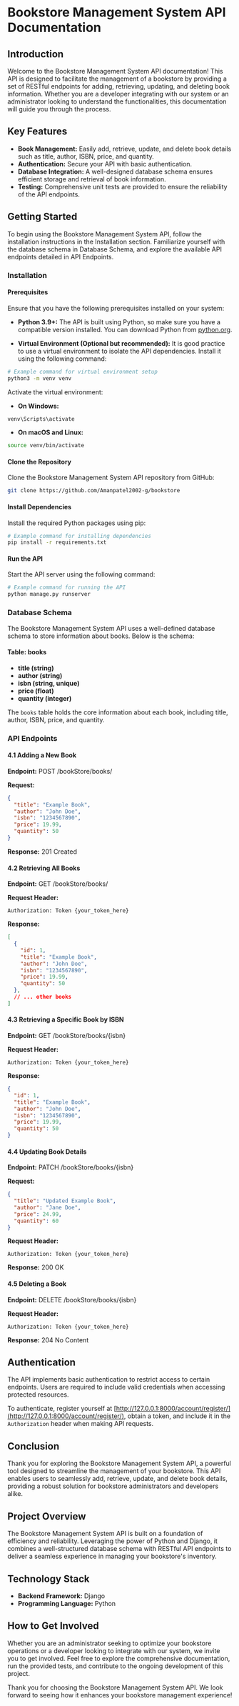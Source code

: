 # Bookstore Management System API Documentation

## Introduction

Welcome to the Bookstore Management System API documentation! This API is designed to facilitate the management of a bookstore by providing a set of RESTful endpoints for adding, retrieving, updating, and deleting book information. Whether you are a developer integrating with our system or an administrator looking to understand the functionalities, this documentation will guide you through the process.

## Key Features

- **Book Management:** Easily add, retrieve, update, and delete book details such as title, author, ISBN, price, and quantity.
- **Authentication:** Secure your API with basic authentication.
- **Database Integration:** A well-designed database schema ensures efficient storage and retrieval of book information.
- **Testing:** Comprehensive unit tests are provided to ensure the reliability of the API endpoints.

## Getting Started

To begin using the Bookstore Management System API, follow the installation instructions in the Installation section. Familiarize yourself with the database schema in Database Schema, and explore the available API endpoints detailed in API Endpoints.

### Installation

#### Prerequisites

Ensure that you have the following prerequisites installed on your system:

- **Python 3.9+:** The API is built using Python, so make sure you have a compatible version installed. You can download Python from [python.org](https://www.python.org/).

- **Virtual Environment (Optional but recommended):** It is good practice to use a virtual environment to isolate the API dependencies. Install it using the following command:

```bash
# Example command for virtual environment setup
python3 -m venv venv
```

Activate the virtual environment:

- **On Windows:**

```bash
venv\Scripts\activate
```

- **On macOS and Linux:**

```bash
source venv/bin/activate
```

#### Clone the Repository

Clone the Bookstore Management System API repository from GitHub:

```bash
git clone https://github.com/Amanpatel2002-g/bookstore
```

#### Install Dependencies

Install the required Python packages using pip:

```bash
# Example command for installing dependencies
pip install -r requirements.txt
```

#### Run the API

Start the API server using the following command:

```bash
# Example command for running the API
python manage.py runserver
```

### Database Schema

The Bookstore Management System API uses a well-defined database schema to store information about books. Below is the schema:

#### Table: books

- **title (string)**
- **author (string)**
- **isbn (string, unique)**
- **price (float)**
- **quantity (integer)**

The `books` table holds the core information about each book, including title, author, ISBN, price, and quantity.

### API Endpoints

#### 4.1 Adding a New Book

**Endpoint:** POST /bookStore/books/

**Request:**
```json
{
  "title": "Example Book",
  "author": "John Doe",
  "isbn": "1234567890",
  "price": 19.99,
  "quantity": 50
}
```
**Response:** 201 Created

#### 4.2 Retrieving All Books

**Endpoint:** GET /bookStore/books/

**Request Header:**
```
Authorization: Token {your_token_here}
```

**Response:**
```json
[
  {
    "id": 1,
    "title": "Example Book",
    "author": "John Doe",
    "isbn": "1234567890",
    "price": 19.99,
    "quantity": 50
  },
  // ... other books
]
```

#### 4.3 Retrieving a Specific Book by ISBN

**Endpoint:** GET /bookStore/books/{isbn}

**Request Header:**
```
Authorization: Token {your_token_here}
```

**Response:**
```json
{
  "id": 1,
  "title": "Example Book",
  "author": "John Doe",
  "isbn": "1234567890",
  "price": 19.99,
  "quantity": 50
}
```

#### 4.4 Updating Book Details

**Endpoint:** PATCH /bookStore/books/{isbn}

**Request:**
```json
{
  "title": "Updated Example Book",
  "author": "Jane Doe",
  "price": 24.99,
  "quantity": 60
}
```
**Request Header:**
```
Authorization: Token {your_token_here}
```
**Response:** 200 OK

#### 4.5 Deleting a Book

**Endpoint:** DELETE /bookStore/books/{isbn}

**Request Header:**
```
Authorization: Token {your_token_here}
```

**Response:** 204 No Content

## Authentication

The API implements basic authentication to restrict access to certain endpoints. Users are required to include valid credentials when accessing protected resources.

To authenticate, register yourself at [http://127.0.0.1:8000/account/register/](http://127.0.0.1:8000/account/register/), obtain a token, and include it in the `Authorization` header when making API requests.


## Conclusion

Thank you for exploring the Bookstore Management System API, a powerful tool designed to streamline the management of your bookstore. This API enables users to seamlessly add, retrieve, update, and delete book details, providing a robust solution for bookstore administrators and developers alike.

## Project Overview

The Bookstore Management System API is built on a foundation of efficiency and reliability. Leveraging the power of Python and Django, it combines a well-structured database schema with RESTful API endpoints to deliver a seamless experience in managing your bookstore's inventory.

## Technology Stack

- **Backend Framework:** Django
- **Programming Language:** Python

## How to Get Involved

Whether you are an administrator seeking to optimize your bookstore operations or a developer looking to integrate with our system, we invite you to get involved. Feel free to explore the comprehensive documentation, run the provided tests, and contribute to the ongoing development of this project.

Thank you for choosing the Bookstore Management System API. We look forward to seeing how it enhances your bookstore management experience!